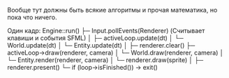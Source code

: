Вообще тут должны быть всякие алгоритмы и прочая математика, но пока что ничего.

Один кадр:
Engine::run()
 ├─ Input.pollEvents(Renderer) (Считывает клавиши и события SFML)
 │
 ├─ activeLoop.update(dt)
 │       └─ World.update(dt)
 │           └─ Entity.update(dt)
 │
 ├─ renderer.clear()
 ├─ activeLoop->draw(renderer, camera)
 │       └─ World.draw(renderer, camera)
 │           └─ Entity.render(renderer, camera)
 │               └─ renderer.draw(sprite)
 │
 ├─ renderer.present()
 └─ if (loop->isFinished()) -> exit()
